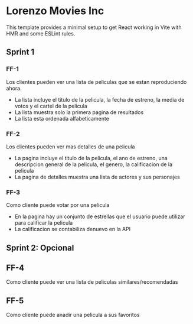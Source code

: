 # Lorenzo Movies Inc

This template provides a minimal setup to get React working in Vite with HMR and some ESLint rules.

## Sprint 1

### FF-1

Los clientes pueden ver una lista de peliculas que se estan reproduciendo ahora.

- La lista incluye el titulo de la pelicula, la fecha de estreno, la media de votos y el cartel de la pelicula
- La lista muestra solo la primera pagina de resultados
- La lista esta ordenada alfabeticamente

### FF-2

Los clientes pueden ver mas detalles de una pelicula

- La pagina incluye el titulo de la pelicula, el ano de estreno, una descripcion general de la pelicula, el genero, la calificacion de la pelicula
- La pagina de detalles muestra una lista de actores y sus personajes

### FF-3

Como cliente puede votar por una pelicula

- En la pagina hay un conjunto de estrellas que el usuario puede utilizar para calificar la pelicula
- La calificacion se contabiliza denuevo en la API

## Sprint 2: Opcional

## FF-4

Como cliente puede ver una lista de peliculas similares/recomendadas

## FF-5

Como cliente puede anadir una pelicula a sus favoritos
